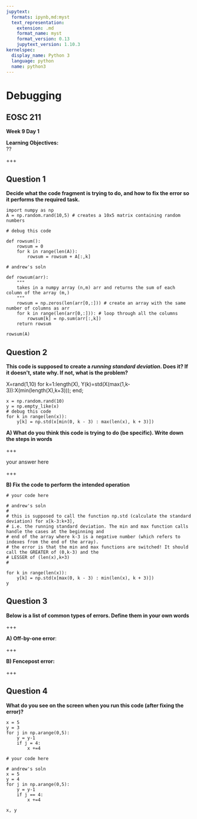 ```yaml
---
jupytext:
  formats: ipynb,md:myst
  text_representation:
    extension: .md
    format_name: myst
    format_version: 0.13
    jupytext_version: 1.10.3
kernelspec:
  display_name: Python 3
  language: python
  name: python3
---
```


# Debugging

## EOSC 211

**Week 9 Day 1**

**Learning Objectives:**  
??

+++

## Question 1

**Decide what the code fragment is trying to do, and how to fix the error so it performs the required task.**

```{code-cell} ipython3
import numpy as np
A = np.random.rand(10,5) # creates a 10x5 matrix containing random numbers

# debug this code

def rowsum():
    rowsum = 0
    for k in range(len(A)):
        rowsum = rowsum + A[:,k]
```

```{code-cell} ipython3
# andrew's soln

def rowsum(arr):
    """
    takes in a numpy array (n,m) arr and returns the sum of each column of the array (m,)
    """
    rowsum = np.zeros(len(arr[0,:])) # create an array with the same number of columns as arr
    for k in range(len(arr[0,:])): # loop through all the columns
        rowsum[k] = np.sum(arr[:,k])
    return rowsum

rowsum(A)
```

## Question 2

**This code is supposed to create a *running standard deviation*. Does it? If it doesn't, state why. If not, what is the problem?**

X=rand(1,10)
for k=1:length(X),
  Y(k)=std(X(max(1,k-3)):X(min(length(X),k+3)));
end;

```{code-cell} ipython3
x = np.random.rand(10)
y = np.empty_like(x)
# debug this code
for k in range(len(x)):
    y[k] = np.std(x[min(0, k - 3) : max(len(x), k + 3)])
```

**A) What do you think this code is trying to do (be specific). Write down the steps in words**

+++

your answer here

+++

**B) Fix the code to perform the intended operation**

```{code-cell} ipython3
# your code here
```

```{code-cell} ipython3
# andrew's soln
#
# this is supposed to call the function np.std (calculate the standard deviation) for x[k-3:k+3],
# i.e. the running standard deviation. The min and max function calls handle the cases at the beginning and 
# end of the array where k-3 is a negative number (which refers to indexes from the end of the array). 
# the error is that the min and max functions are switched! It should call the GREATER of (0,k-3) and the
# LESSER of (len(x),k+3)
#

for k in range(len(x)):
    y[k] = np.std(x[max(0, k - 3) : min(len(x), k + 3)])
y
```

## Question 3

**Below is a list of common types of errors. Define them in your own words**

+++

**A) Off-by-one error**:

+++

**B) Fencepost error:**

+++

## Question 4

**What do you see on the screen when you run this code (after fixing the error)?**

```{code-cell} ipython3
x = 5
y = 3
for j in np.arange(0,5):
    y = y-1
    if j = 4:
        x +=4
```

```{code-cell} ipython3
# your code here
```

```{code-cell} ipython3
# andrew's soln
x = 5
y = 4
for j in np.arange(0,5):
    y = y-1
    if j == 4:
        x +=4
        
x, y
```
